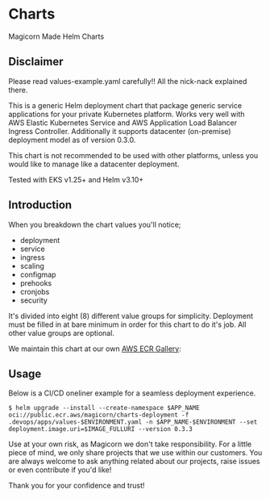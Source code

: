 # Charts
Magicorn Made Helm Charts

## Disclaimer
Please read values-example.yaml carefully!! All the nick-nack explained there.

This is a generic Helm deployment chart that package generic service applications for your private Kubernetes platform. Works very well with AWS Elastic Kubernetes Service and AWS Application Load Balancer Ingress Controller. Additionally it supports datacenter (on-premise) deployment model as of version 0.3.0.

This chart is not recommended to be used with other platforms, unless you would like to manage like a datacenter deployment.

Tested with EKS v1.25+ and Helm v3.10+

## Introduction
When you breakdown the chart values you'll notice;

* deployment
* service
* ingress
* scaling
* configmap
* prehooks
* cronjobs
* security

It's divided into eight (8) different value groups for simplicity. Deployment must be filled in at bare minimum in order for this chart to do it's job. All other value groups are optional.

We maintain this chart at our own [AWS ECR Gallery](https://gallery.ecr.aws/magicorn/charts-deployment):

## Usage
Below is a CI/CD oneliner example for a seamless deployment experience.
 
```
$ helm upgrade --install --create-namespace $APP_NAME oci://public.ecr.aws/magicorn/charts-deployment -f .devops/apps/values-$ENVIRONMENT.yaml -n $APP_NAME-$ENVIRONMENT --set deployment.image.uri=$IMAGE_FULLURI --version 0.3.3
```

Use at your own risk, as Magicorn we don't take responsibility.
For a little piece of mind, we only share projects that we use within our customers. You are always welcome to ask anything related about our projects, raise issues or even contribute if you'd like!

Thank you for your confidence and trust!